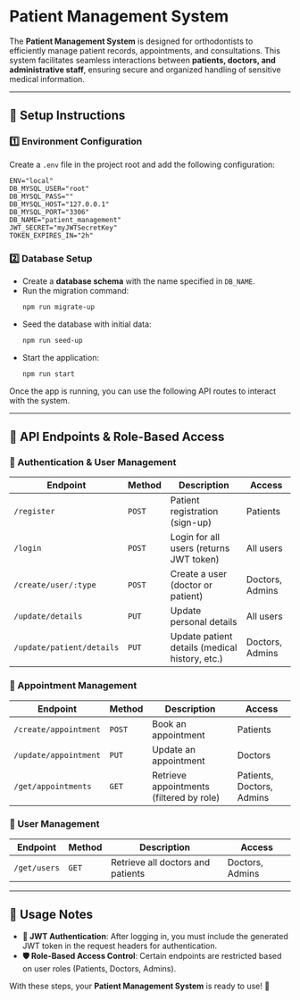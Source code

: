 # **Patient Management System**  

The **Patient Management System** is designed for orthodontists to efficiently manage patient records, appointments, and consultations. This system facilitates seamless interactions between **patients, doctors, and administrative staff**, ensuring secure and organized handling of sensitive medical information.  

---

## **🚀 Setup Instructions**  

### **1️⃣ Environment Configuration**  
Create a `.env` file in the project root and add the following configuration:  

```env
ENV="local"
DB_MYSQL_USER="root"
DB_MYSQL_PASS=""
DB_MYSQL_HOST="127.0.0.1"
DB_MYSQL_PORT="3306"
DB_NAME="patient_management"
JWT_SECRET="myJWTSecretKey"
TOKEN_EXPIRES_IN="2h"
```

### **2️⃣ Database Setup**  
- Create a **database schema** with the name specified in `DB_NAME`.  
- Run the migration command:  
  ```sh
  npm run migrate-up
  ```
- Seed the database with initial data:  
  ```sh
  npm run seed-up
  ```
- Start the application:  
  ```sh
  npm run start
  ```

Once the app is running, you can use the following API routes to interact with the system.

---

## **📌 API Endpoints & Role-Based Access**  

### **🔹 Authentication & User Management**  
| **Endpoint** | **Method** | **Description** | **Access** |
|-------------|-----------|-----------------|------------|
| `/register` | `POST` | Patient registration (sign-up) | Patients |
| `/login` | `POST` | Login for all users (returns JWT token) | All users |
| `/create/user/:type` | `POST` | Create a user (doctor or patient) | Doctors, Admins |
| `/update/details` | `PUT` | Update personal details | All users |
| `/update/patient/details` | `PUT` | Update patient details (medical history, etc.) | Doctors, Admins |

### **🔹 Appointment Management**  
| **Endpoint** | **Method** | **Description** | **Access** |
|-------------|-----------|-----------------|------------|
| `/create/appointment` | `POST` | Book an appointment | Patients |
| `/update/appointment` | `PUT` | Update an appointment | Doctors |
| `/get/appointments` | `GET` | Retrieve appointments (filtered by role) | Patients, Doctors, Admins |

### **🔹 User Management**  
| **Endpoint** | **Method** | **Description** | **Access** |
|-------------|-----------|-----------------|------------|
| `/get/users` | `GET` | Retrieve all doctors and patients | Doctors, Admins |

---

## **📌 Usage Notes**  
- **🔑 JWT Authentication**: After logging in, you must include the generated JWT token in the request headers for authentication.  
- **🛡️ Role-Based Access Control**: Certain endpoints are restricted based on user roles (Patients, Doctors, Admins).  

With these steps, your **Patient Management System** is ready to use! 🚀  
```
